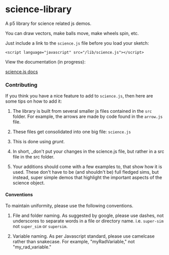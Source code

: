 # science-library

A p5 library for science related js demos.

You can draw vectors, make balls move, make wheels spin, etc.

Just include a link to the `science.js` file before you load your sketch:

```
<script language="javascript" src="/lib/science.js"></script>
```


View the documentation (in progress):

[science.js docs](https://ccny-physics-sims.github.io/science-library/doc/Arrow.html)

### Contributing

If you think you have a nice feature to add to `science.js`, then here are some tips on how to add it:

1. The library is built from several smaller js files contained in the `src` folder. For example, the arrows are made by code found in the `arrow.js` file.

2. These files get consolidated into one big file: `science.js`

3. This is done using *grunt*.

4. In short, _don't put your changes in the science.js file, but rather in a src file in the src folder.

5. Your additions should come with a few examples to, that show how it is used. These don't have to be (and shouldn't be) full fledged sims, but instead, super simple demos that highlight the important aspects of the science object.


#### Conventions

To maintain uniformity, please use the following conventions.

1. File and folder naming. As suggested by google, please use dashes, not underscores to separate words in a file or directory name. i.e. `super-sim` not `super_sim` or `supersim`.

2. Variable naming. As per Javascript standard, please use camelcase rather than snakecase. For example, "myRadVariable," not "my_rad_variable."
